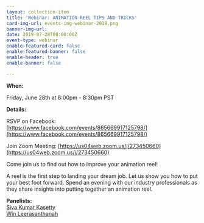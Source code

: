 ```yaml
---
layout: collection-item
title: 'Webinar: ANIMATION REEL TIPS AND TRICKS'
card-img-url: events-img-webinar-2019.png
banner-img-url:
date: 2019-07-28T00:00:00Z
event-type: webinar
enable-featured-card: false
enable-featured-banner: false
enable-header: true
enable-banner: false

---
```

**When:**

Friday, June 28th at 8:00pm - 8:30pm PST

**Details:**

RSVP on Facebook: [https://www.facebook.com/events/865669917125798/](https://www.facebook.com/events/865669917125798/) 

Join Zoom Meeting: [https://us04web.zoom.us/j/273450660](https://us04web.zoom.us/j/273450660)

Come join us to find out how to improve your animation reel!

A reel is the first step to landing your dream job. Let us show you how to put your best foot forward. Spend an evening with our industry professionals as they share insights into putting together an animation reel.

**Panelists:**  
[Siva Kumar Kasetty](https://www.linkedin.com/in/kasettysiva/)  
[Win Leerasanthanah](https://www.linkedin.com/in/win-leerasanthanah-a6aa25a2/)